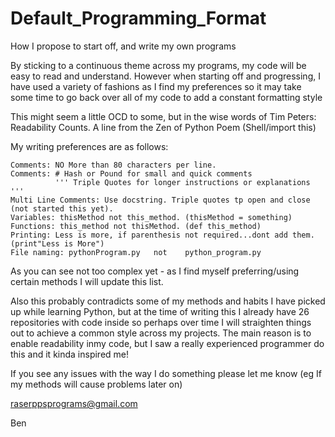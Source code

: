 # Default_Programming_Format
How I propose to start off, and write my own programs

By sticking to a continuous theme across my programs, my code will be easy 
to read and understand. However when starting off and progressing, I have used
a variety of fashions as I find my preferences so it may take some time to go
 back over all of my code to add a constant formatting style

This might seem a little OCD to some, but in the wise words of Tim Peters:
Readability Counts. A line from the Zen of Python Poem (Shell/import this)

My writing preferences are as follows:


    Comments: NO More than 80 characters per line.
    Comments: # Hash or Pound for small and quick comments
              ''' Triple Quotes for longer instructions or explanations '''
    Multi Line Comments: Use docstring. Triple quotes tp open and close (not started this yet).
    Variables: thisMethod not this_method. (thisMethod = something)
    Functions: this_method not thisMethod. (def this_method)
    Printing: Less is more, if parenthesis not required...dont add them. (print"Less is More")
    File naming: pythonProgram.py   not    python_program.py
    
    

As you can see not too complex yet - as I find myself preferring/using certain methods I will update
this list.

Also this probably contradicts some of my methods and habits I have picked up while learning Python, but at the time of writing this I already have 26 repositories with code inside so perhaps over time I will straighten things out to achieve a common style across my projects. The main reason is to enable readability inmy code, but I saw a really experienced programmer do this and it kinda inspired me!
 
If you see any issues with the way I do something please let me know (eg If my methods will cause problems later on)

raserppsprograms@gmail.com

Ben


